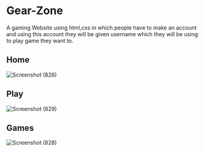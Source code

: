 # Gear-Zone

A gaming Website using html,css in which people have to make an account and using this account they will be given username which they will be using to play game they want to.

## Home

![Screenshot (826)](https://user-images.githubusercontent.com/68632303/106138044-a0271480-6191-11eb-845d-a813d62186f7.png)

## Play

![Screenshot (829)](https://user-images.githubusercontent.com/68632303/106138731-84703e00-6192-11eb-97c6-bbf663b42d2e.png)


## Games

![Screenshot (828)](https://user-images.githubusercontent.com/68632303/106138053-a3ba9b80-6191-11eb-9d0f-2381bf69716f.png)
